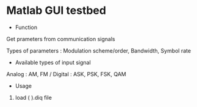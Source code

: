 # Matlab GUI testbed

- Function

Get prameters from communication signals 

Types of parameters : Modulation scheme/order, Bandwidth, Symbol rate

- Available types of input signal

Analog : AM, FM / Digital : ASK, PSK, FSK, QAM

- Usage

1. load ( ).diq file





